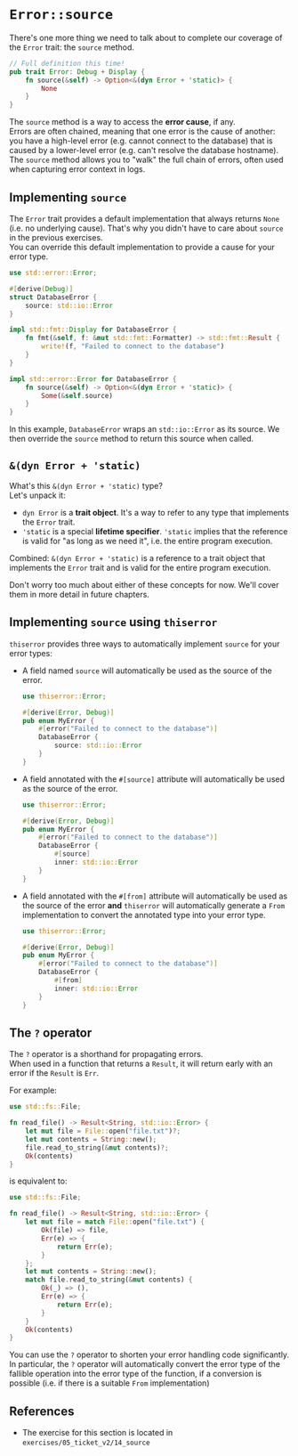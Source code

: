 # `Error::source`

There's one more thing we need to talk about to complete our coverage of the `Error` trait: the `source` method.

```rust
// Full definition this time!
pub trait Error: Debug + Display {
    fn source(&self) -> Option<&(dyn Error + 'static)> {
        None
    }
}
```

The `source` method is a way to access the **error cause**, if any.  
Errors are often chained, meaning that one error is the cause of another: you have a high-level error (e.g.
cannot connect to the database) that is caused by a lower-level error (e.g. can't resolve the database hostname).
The `source` method allows you to "walk" the full chain of errors, often used when capturing error context in logs.

## Implementing `source`

The `Error` trait provides a default implementation that always returns `None` (i.e. no underlying cause). That's why 
you didn't have to care about `source` in the previous exercises.  
You can override this default implementation to provide a cause for your error type.

```rust
use std::error::Error;

#[derive(Debug)]
struct DatabaseError {
    source: std::io::Error
}

impl std::fmt::Display for DatabaseError {
    fn fmt(&self, f: &mut std::fmt::Formatter) -> std::fmt::Result {
        write!(f, "Failed to connect to the database")
    }
}

impl std::error::Error for DatabaseError {
    fn source(&self) -> Option<&(dyn Error + 'static)> {
        Some(&self.source)
    }
}
```

In this example, `DatabaseError` wraps an `std::io::Error` as its source.
We then override the `source` method to return this source when called.

## `&(dyn Error + 'static)`

What's this `&(dyn Error + 'static)` type?  
Let's unpack it:

- `dyn Error` is a **trait object**. It's a way to refer to any type that implements the `Error` trait.
- `'static` is a special **lifetime specifier**.
  `'static` implies that the reference is valid for "as long as we need it", i.e. the entire program execution.

Combined: `&(dyn Error + 'static)` is a reference to a trait object that implements the `Error` trait 
and is valid for the entire program execution.

Don't worry too much about either of these concepts for now. We'll cover them in more detail in future chapters.

## Implementing `source` using `thiserror`

`thiserror` provides three ways to automatically implement `source` for your error types:

- A field named `source` will automatically be used as the source of the error.
  ```rust
  use thiserror::Error;

  #[derive(Error, Debug)]
  pub enum MyError {
      #[error("Failed to connect to the database")]
      DatabaseError {
          source: std::io::Error
      }
  }
  ``` 
- A field annotated with the `#[source]` attribute will automatically be used as the source of the error.
  ```rust
  use thiserror::Error;

  #[derive(Error, Debug)]
  pub enum MyError {
      #[error("Failed to connect to the database")]
      DatabaseError {
          #[source]
          inner: std::io::Error
      }
  }
  ``` 
- A field annotated with the  `#[from]` attribute will automatically be used as the source of the error **and**
  `thiserror` will automatically generate a `From` implementation to convert the annotated type into your error type.
  ```rust
  use thiserror::Error;

  #[derive(Error, Debug)]
  pub enum MyError {
      #[error("Failed to connect to the database")]
      DatabaseError {
          #[from]
          inner: std::io::Error
      }
  }
  ``` 
  
## The `?` operator

The `?` operator is a shorthand for propagating errors.  
When used in a function that returns a `Result`, it will return early with an error if the `Result` is `Err`.

For example:

```rust
use std::fs::File;

fn read_file() -> Result<String, std::io::Error> {
    let mut file = File::open("file.txt")?;
    let mut contents = String::new();
    file.read_to_string(&mut contents)?;
    Ok(contents)
}
```

is equivalent to:

```rust
use std::fs::File;

fn read_file() -> Result<String, std::io::Error> {
    let mut file = match File::open("file.txt") {
        Ok(file) => file,
        Err(e) => {
            return Err(e);
        }
    };
    let mut contents = String::new();
    match file.read_to_string(&mut contents) {
        Ok(_) => (),
        Err(e) => {
            return Err(e);
        }
    }
    Ok(contents)
}
```

You can use the `?` operator to shorten your error handling code significantly.  
In particular, the `?` operator will automatically convert the error type of the fallible operation into the error type
of the function, if a conversion is possible (i.e. if there is a suitable `From` implementation)

## References

- The exercise for this section is located in `exercises/05_ticket_v2/14_source`
